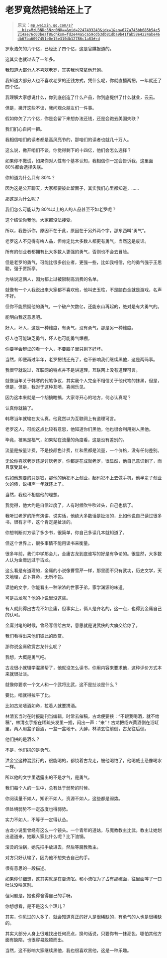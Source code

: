# 老罗竟然把钱给还上了

> 原文：[`mp.weixin.qq.com/s?__biz=MzU3NDc5Nzc0NQ==&mid=2247493243&idx=1&sn=677a745bb685b54c5214ae76c03beaf8&chksm=fd2e44a5ca59cdb3db81dba9b41fab58e4224abe46db67ba6097451e0e15e310db12786c1a83#rd`](http://mp.weixin.qq.com/s?__biz=MzU3NDc5Nzc0NQ==&mid=2247493243&idx=1&sn=677a745bb685b54c5214ae76c03beaf8&chksm=fd2e44a5ca59cdb3db81dba9b41fab58e4224abe46db67ba6097451e0e15e310db12786c1a83#rd)

罗永浩欠的六个亿，已经还了四个亿，这是官媒报道的。 

这其实也就过去了一年多。 

我知道大部分人不喜欢老罗，其实我也常拿他开涮。 

我知道大部分人也不喜欢老罗的还钱方式，凭什么呢，你就直播两把，一年就还了四个亿。

我理解大家想说什么，你到底创造了什么产品，你到底提供了什么就业，云云。 

但是，撇开这些不谈，我问观众朋友们一件事。 

假如你欠了六个亿，你是会留下来想办法还钱，还是会跑去美国失联？ 

我们扪心自问一把。

我相信咱们的读者都是高风亮节的，那咱们的读者也就几十万人。 

这么说，撇开咱们不谈，你觉得剩下的十四亿，他们会怎么选择？ 

如果你不撒谎，如果你对人性有个基本认知，我相信你一定会告诉我，这里面 80%都会选择失联。 

你知道为什么只有 80%？ 

因为这是公开聊天，大家都要彼此留面子，其实我们心里都知道，......

那这是为什么呢？ 

我们怎么可能认为 80%以上的人的人品甚至不如老罗呢？

这个结论你我他，大家都没法接受。

所以，我告诉你，原因不在于此，原因在于另外两个字，那东西叫“勇气”。 

老罗这人不见得有啥人品，但肯定比大多数人都更有勇气，当然这是废话。

所有的创业者都拥有比大多数人更强的勇气，否则也不会去冒险。 

但是老罗的勇气，可能比很多创业者，更强一些，比如我相信，他的勇气强于王思聪，强于贾跃亭。

为啥说这俩人，因为都上过被限制高消费的名单。

就像有一个人我说出来大家都不喜欢他，他叫史玉柱，不是脑白金就是游戏，名声不好。 

但你不能质疑他的勇气，一个破产欠数亿，还能东山再起的，绝对是有大勇气的。

能明白我这意思吧。 

好人，坏人，这是一种维度，有勇气，没有勇气，那是另一种维度。

好人也可能缺乏勇气，坏人也可能勇气爆棚。

你要学会辩证的看一个人，不要脑子里只剩下好坏。 

当然，即便再过半年，老罗把钱还光了，也不影响我们继续黑他，这是两码事。 

我很早就说过，互联网的特点并不是讲道理，互联网上没有道理可言。

就像当年关于韩寒的代笔争议，其实我个人完全不相信关于他代笔的抹黑，但是，但是，但是，我对于这种互喷，喜闻乐见。

因为这本来就是一个胡搞瞎搞，大家寻开心的地方，何必认真呢？ 

认真你就输了。

韩寒当年就输在太认真。他竟然以为互联网上有道理可言。

老罗这人，可能这点比较有意思，他知道你们黑他，他也很会利用别人黑他。

毕竟，被黑是福气，如果站在流量的角度看，这是没有差别的。

流量是按量计费，不是按颜色计费，红和黑都是流量，一个价格，没有任何差别。

无论你喜欢老罗还是讨厌老罗，你都是在成就老罗，很显然，他自己意识到了，而且享受其中。 

假如他想要的只是钱，那他的确犯不上创业，起码犯不上去做手机，他半辈子创业欠的债，说相声一年就还上了。

当然，我也不相信他的理想。 

我觉得，他大约是自信过度了，人有时候吹牛吹过头，自己也信了。

我听过老罗的所有演讲，说实话，他绝大多数话是扯淡的，比如他说自己读过很多书，很有才华，这个肯定是扯淡的。 

你想判断对方读了多少书，很简单，你自己多读几本就知道了。

但这个世界上，很多事情不能用读书来衡量。

很多年前，我们中学那会儿，金庸古龙到底谁写的好是有争论的。很显然，大多数人认为金庸远过于古龙。

这么看是有道理的，金庸的小说像曹雪芹一样，那里面不只有武功，历史文学，天文地理，占卜算命，无所不包。

读他的文字，你能看出一种浓浓的世家子弟，家学渊源的味道。

可是古龙呢？他的小说里没这些。

有人就此得出古龙不如金庸，但事实上，俩人是齐名的，这一点，也得到金庸自己的认可。 

金庸封笔的时候，曾经写信给古龙，意思就是说武侠的大旗交给你了。

我们看得出来他们彼此的欣赏。 

那你说金庸欣赏古龙什么呢？

我想，大概是勇气吧。

古龙很小就辍学混黑帮了，他就没怎么读书，你用内容来要求他，这种评价方式本来就很扯淡。 

就像你要求一个文人和一个武将比武，这不是扯淡是什么？ 

要比，咱就得拉平了比。 

比如古龙嗜酒如命，拉着人就要拼酒。 

林清玄当时在时报副刊当编辑，时常去催稿，古龙便要挟：“不跟我喝酒，就不给稿”，林清玄手指在稀疏头发里一插，闷出一声：”来”！古龙把绍兴黄酒倒在浴缸里，两人用盆子舀酒，一盆一盆地干。大醉，林清玄往前倒，古龙往后倒。

他们拼的是酒么？

不是，他们拼的是勇气。

洪金宝这种混武行的，很能喝的，都绕着古龙走，被他喝怕了，他喝威士忌像喝水一样。 

所以他的文字里透露出的不是才气，是勇气。 

我们每个人的一生中，总有处于弱势的时候。 

你阅读量不如人，知识不如人，资源不如人，这些都是弱势。

但处境弱势不一定态度也得弱势。

实力不如人，不等于一定得认怂。

古龙小说里曾经有这么一个镜头。一个青年的道姑，与魔教教主比武。教主让她划出道道来，她跟人家比什么呢？比下油锅。 

滚烫的油锅，她先把手放进去，然后等魔教教主。 

对方只好认输了，因为他不想失去自己的手。

很有意思的一段描述。

如果你仔细想，这其实就是在耍流氓。和小流氓为了占有那碗面，往里面啐了一口吐沫没啥区别。

但问题是，她也得舍得自己的手呀。 

你想想看，是不是这么个理儿？ 

其实，你见过的人多了，就会知道真正的好人是很稀缺的，有勇气的人也是很稀缺的。

其实大部分人身上很难找出任何亮点，换句话说，只要你有一抹亮色，哪怕其他方面有缺陷，也很容易脱颖而出。

当然，这不影响大家继续黑他，我也很喜欢黑他，这是一种乐趣。

<mp-qa class="js_uneditable custom_select_card qa_iframe" data-pluginname="insertquestion" data-id="1532841937358143490" data-bizuin="MzU3NDc5Nzc0NQ==" data-title="留言区"></mp-qa>